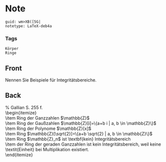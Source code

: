 # Note
```
guid: wm>XB([5G|
notetype: LaTeX-deb4a
```

### Tags
```
Körper
Ringe
```

## Front
Nennen Sie Beispiele für Integritätsbereiche.

## Back
<div>% Gallian S. 255 f.</div><div>
</div>\begin{itemize}<div>\item Ring der Ganzzahlen $\mathbb{Z}$</div><div>\item Ring der Gaußzahlen $\mathbb{Z}[i]=\{a+b i | a, b \in \mathbb{Z}\}$</div><div>\item Ring der Polynome $\mathbb{Z}[x]$</div><div>\item Ring $\mathbb{Z}[\sqrt{2}]=\{a+b \sqrt{2} | a, b \in <span>\mathbb{Z}</span><span>\}$</span></div><div><span>\item Ring $</span><span>\mathbb{Z}_n$ ist \textbf{kein} Integritätsbereich</span></div><div><span>\item der Ring der geraden Ganzzahlen ist kein Integritätsbereich, weil keine \textit{Einheit} bei Multiplikation existiert.</span></div><div>\end{itemize}</div>

